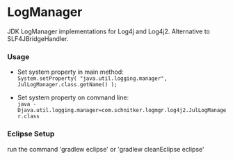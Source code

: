 LogManager
==========

JDK LogManager implementations for Log4j and Log4j2. Alternative to SLF4JBridgeHandler.

### Usage

*   Set system property in main method: <br/>
    ``` System.setProperty( "java.util.logging.manager", JulLogManager.class.getName() ); ```

*   Set system property on command line: <br/>
    ``` java -Djava.util.logging.manager=com.schnitker.logmgr.log4j2.JulLogManager.class ```

### Eclipse Setup

run the command 'gradlew eclipse' or 'gradlew cleanEclipse eclipse'
